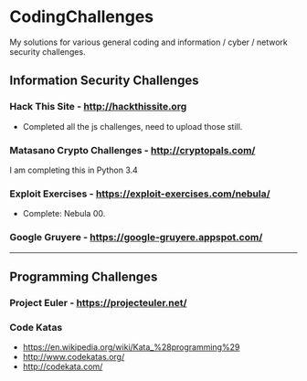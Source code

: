 # CodingChallenges
My solutions for various general coding and information / cyber / network security challenges.

## Information Security Challenges
### Hack This Site - http://hackthissite.org
- Completed all the js challenges, need to upload those still.

### Matasano Crypto Challenges  - http://cryptopals.com/
I am completing this in Python 3.4

### Exploit Exercises - https://exploit-exercises.com/nebula/
- Complete: Nebula 00.

### Google Gruyere - https://google-gruyere.appspot.com/

***
## Programming Challenges

### Project Euler - https://projecteuler.net/

### Code Katas
- https://en.wikipedia.org/wiki/Kata_%28programming%29
- http://www.codekatas.org/
- http://codekata.com/